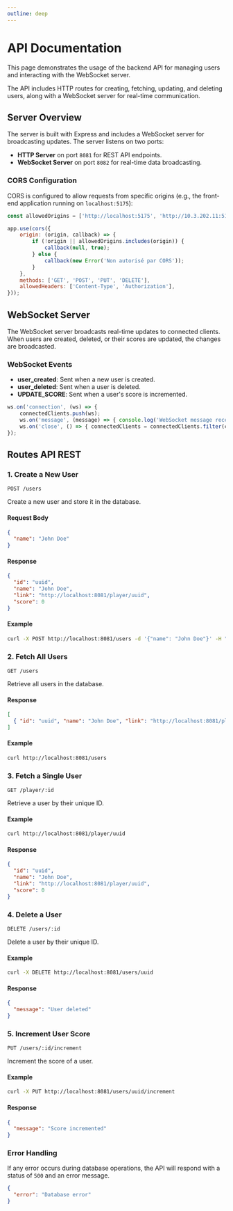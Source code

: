 ```yaml
---
outline: deep
---
```


# API Documentation

This page demonstrates the usage of the backend API for managing users and interacting with the WebSocket server.

The API includes HTTP routes for creating, fetching, updating, and deleting users, along with a WebSocket server for real-time communication.

## Server Overview

The server is built with Express and includes a WebSocket server for broadcasting updates. The server listens on two ports:

- **HTTP Server** on port `8081` for REST API endpoints.
- **WebSocket Server** on port `8082` for real-time data broadcasting.

### CORS Configuration

CORS is configured to allow requests from specific origins (e.g., the front-end application running on `localhost:5175`):

```javascript
const allowedOrigins = ['http://localhost:5175', 'http://10.3.202.11:5175'];

app.use(cors({
    origin: (origin, callback) => {
        if (!origin || allowedOrigins.includes(origin)) {
            callback(null, true);
        } else {
            callback(new Error('Non autorisé par CORS'));
        }
    },
    methods: ['GET', 'POST', 'PUT', 'DELETE'],
    allowedHeaders: ['Content-Type', 'Authorization'],
}));
```

## WebSocket Server

The WebSocket server broadcasts real-time updates to connected clients. When users are created, deleted, or their scores are updated, the changes are broadcasted.

### WebSocket Events

- **user_created**: Sent when a new user is created.
- **user_deleted**: Sent when a user is deleted.
- **UPDATE_SCORE**: Sent when a user's score is incremented.

```javascript
ws.on('connection', (ws) => {
    connectedClients.push(ws);
    ws.on('message', (message) => { console.log('WebSocket message received:', message); });
    ws.on('close', () => { connectedClients = connectedClients.filter(client => client !== ws); });
});
```

## Routes API REST

### 1. Create a New User

`POST /users`

Create a new user and store it in the database.

#### Request Body

```json
{
  "name": "John Doe"
}
```

#### Response

```json
{
  "id": "uuid",
  "name": "John Doe",
  "link": "http://localhost:8081/player/uuid",
  "score": 0
}
```

#### Example

```bash
curl -X POST http://localhost:8081/users -d '{"name": "John Doe"}' -H "Content-Type: application/json"
```

### 2. Fetch All Users

`GET /users`

Retrieve all users in the database.

#### Response

```json
[
  { "id": "uuid", "name": "John Doe", "link": "http://localhost:8081/player/uuid", "score": 0 }
]
```

#### Example

```bash
curl http://localhost:8081/users
```

### 3. Fetch a Single User

`GET /player/:id`

Retrieve a user by their unique ID.

#### Example

```bash
curl http://localhost:8081/player/uuid
```

#### Response

```json
{
  "id": "uuid",
  "name": "John Doe",
  "link": "http://localhost:8081/player/uuid",
  "score": 0
}
```

### 4. Delete a User

`DELETE /users/:id`

Delete a user by their unique ID.

#### Example

```bash
curl -X DELETE http://localhost:8081/users/uuid
```

#### Response

```json
{
  "message": "User deleted"
}
```

### 5. Increment User Score

`PUT /users/:id/increment`

Increment the score of a user.

#### Example

```bash
curl -X PUT http://localhost:8081/users/uuid/increment
```

#### Response

```json
{
  "message": "Score incremented"
}
```

### Error Handling

If any error occurs during database operations, the API will respond with a status of `500` and an error message.

```json
{
  "error": "Database error"
}
```


